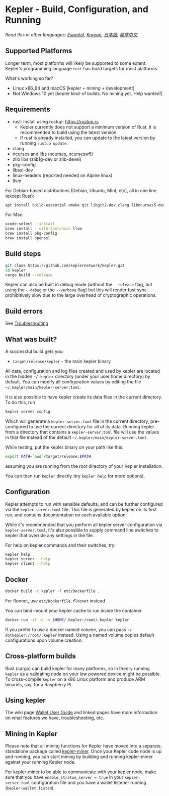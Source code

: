 # Kepler - Build, Configuration, and Running

*Read this in other languages: [Español](build_ES.md), [Korean](build_KR.md), [日本語](build_JP.md), [简体中文](build_ZH-CN.md).*

## Supported Platforms

Longer term, most platforms will likely be supported to some extent.
Kepler's programming language `rust` has build targets for most platforms.

What's working so far?

* Linux x86\_64 and macOS [kepler + mining + development]
* Not Windows 10 yet [kepler kind-of builds. No mining yet. Help wanted!]

## Requirements

* rust: Install using rustup: https://rustup.rs
  * Kepler currently does not support a minimum version of Rust, it is recommended to build using the latest version.
  * If rust is already installed, you can update to the latest version by running `rustup update`.
* clang
* ncurses and libs (ncurses, ncursesw5)
* zlib libs (zlib1g-dev or zlib-devel)
* pkg-config
* libssl-dev
* linux-headers (reported needed on Alpine linux)
* llvm

For Debian-based distributions (Debian, Ubuntu, Mint, etc), all in one line (except Rust):

```sh
apt install build-essential cmake git libgit2-dev clang libncurses5-dev libncursesw5-dev zlib1g-dev pkg-config libssl-dev llvm
```

For Mac:

```sh
xcode-select --install
brew install --with-toolchain llvm
brew install pkg-config
brew install openssl
```

## Build steps

```sh
git clone https://github.com/keplernetwork/kepler.git
cd kepler
cargo build --release
```

Kepler can also be built in debug mode (without the `--release` flag, but using the `--debug` or the `--verbose` flag) but this will render fast sync prohibitively slow due to the large overhead of cryptographic operations.

## Build errors

See [Troubleshooting](https://github.com/keplernetwork/docs/wiki/Troubleshooting)

## What was built?

A successful build gets you:

* `target/release/kepler` - the main kepler binary

All data, configuration and log files created and used by kepler are located in the hidden
`~/.kepler` directory (under your user home directory) by default. You can modify all configuration
values by editing the file `~/.kepler/main/kepler-server.toml`.

It is also possible to have kepler create its data files in the current directory. To do this, run

```sh
kepler server config
```

Which will generate a `kepler-server.toml` file in the current directory, pre-configured to use
the current directory for all of its data. Running kepler from a directory that contains a
`kepler-server.toml` file will use the values in that file instead of the default
`~/.kepler/main/kepler-server.toml`.

While testing, put the kepler binary on your path like this:

```sh
export PATH=`pwd`/target/release:$PATH
```

assuming you are running from the root directory of your Kepler installation.

You can then run `kepler` directly (try `kepler help` for more options).

## Configuration

Kepler attempts to run with sensible defaults, and can be further configured via
the `kepler-server.toml` file. This file is generated by kepler on its first run, and
contains documentation on each available option.

While it's recommended that you perform all kepler server configuration via
`kepler-server.toml`, it's also possible to supply command line switches to kepler that
override any settings in the file.

For help on kepler commands and their switches, try:

```sh
kepler help
kepler server --help
kepler client --help
```

## Docker

```sh
docker build -t kepler -f etc/Dockerfile .
```
For floonet, use `etc/Dockerfile.floonet` instead

You can bind-mount your kepler cache to run inside the container.

```sh
docker run -it -d -v $HOME/.kepler:/root/.kepler kepler
```
If you prefer to use a docker named volume, you can pass `-v dotkepler:/root/.kepler` instead.
Using a named volume copies default configurations upon volume creation.

## Cross-platform builds

Rust (cargo) can build kepler for many platforms, so in theory running `kepler`
as a validating node on your low powered device might be possible.
To cross-compile `kepler` on a x86 Linux platform and produce ARM binaries,
say, for a Raspberry Pi.

## Using kepler

The wiki page [Wallet User Guide](https://github.com/keplernetwork/docs/wiki/Wallet-User-Guide)
and linked pages have more information on what features we have,
troubleshooting, etc.

## Mining in Kepler

Please note that all mining functions for Kepler have moved into a separate, standalone package called
[kepler-miner](https://github.com/keplernetwork/kepler-miner). Once your Kepler code node is up and running,
you can start mining by building and running kepler-miner against your running Kepler node.

For kepler-miner to be able to communicate with your kepler node, make sure that you have `enable_stratum_server = true`
in your `kepler-server.toml` configuration file and you have a wallet listener running (`kepler-wallet listen`). 
